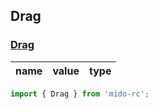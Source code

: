 ## Drag

### [Drag](https://zyxpz.github.io/mido-rc/dist/Drag/Drag.html)

name|value|type
---|:--:|---:


```js
import { Drag } from 'mido-rc';
```